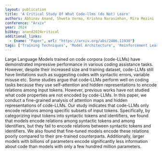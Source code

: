 ```yaml
---
layout: publication
title: 'A Critical Study Of What Code-llms (do Not) Learn'
authors: Abhinav Anand, Shweta Verma, Krishna Narasimhan, Mira Mezini
conference: "Arxiv"
year: 2024
bibkey: anand2024critical
additional_links:
  - {name: "Paper", url: "https://arxiv.org/abs/2406.11930"}
tags: ['Training Techniques', 'Model Architecture', 'Reinforcement Learning', 'Transformer', 'Attention Mechanism']
---
```

Large Language Models trained on code corpora (code-LLMs) have demonstrated
impressive performance in various coding assistance tasks. However, despite
their increased size and training dataset, code-LLMs still have limitations
such as suggesting codes with syntactic errors, variable misuse etc. Some
studies argue that code-LLMs perform well on coding tasks because they use
self-attention and hidden representations to encode relations among input
tokens. However, previous works have not studied what code properties are not
encoded by code-LLMs. In this paper, we conduct a fine-grained analysis of
attention maps and hidden representations of code-LLMs. Our study indicates
that code-LLMs only encode relations among specific subsets of input tokens.
Specifically, by categorizing input tokens into syntactic tokens and
identifiers, we found that models encode relations among syntactic tokens and
among identifiers, but they fail to encode relations between syntactic tokens
and identifiers. We also found that fine-tuned models encode these relations
poorly compared to their pre-trained counterparts. Additionally, larger models
with billions of parameters encode significantly less information about code
than models with only a few hundred million parameters.
